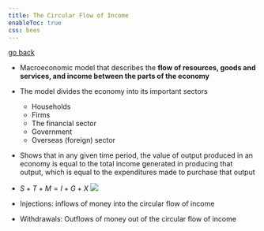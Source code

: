 ```yaml
---
title: The Circular Flow of Income
enableToc: true
css: bees
---
```


[go back](11Subjects/11Economics.md)

- Macroeconomic model that describes the **flow of resources, goods and services, and income between the parts of the economy**
- The model divides the economy into its important sectors
	- Households
	- Firms
	- The financial sector
	- Government
	- Overseas (foreign) sector
- Shows that in any given time period, the value of output produced in an economy is equal to the total income generated in producing that output, which is equal to the expenditures made to purchase that output
- $S+T+M=I+G+X$
![](images/Five_Sector_Circular_Flow_of_Income_Model.jpg)

- Injections: inflows of money into the circular flow of income
- Withdrawals: Outflows of money out of the circular flow of income
